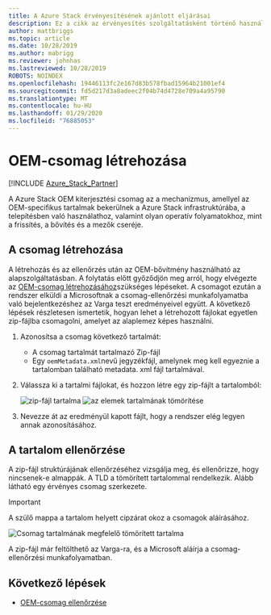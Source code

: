```yaml
---
title: A Azure Stack érvényesítésének ajánlott eljárásai
description: Ez a cikk az érvényesítés szolgáltatásként történő használatának ajánlott eljárásait ismerteti.
author: mattbriggs
ms.topic: article
ms.date: 10/28/2019
ms.author: mabrigg
ms.reviewer: johnhas
ms.lastreviewed: 10/28/2019
ROBOTS: NOINDEX
ms.openlocfilehash: 19446113fc2e167d83b578fbad15964b21001ef4
ms.sourcegitcommit: fd5d217d3a8adeec2f04b74d4728e709a4a95790
ms.translationtype: MT
ms.contentlocale: hu-HU
ms.lasthandoff: 01/29/2020
ms.locfileid: "76885053"
---
```

# <a name="create-an-oem-package"></a>OEM-csomag létrehozása

[!INCLUDE [Azure_Stack_Partner](./includes/azure-stack-partner-appliesto.md)]

A Azure Stack OEM kiterjesztési csomag az a mechanizmus, amellyel az OEM-specifikus tartalmak bekerülnek a Azure Stack infrastruktúrába, a telepítésben való használathoz, valamint olyan operatív folyamatokhoz, mint a frissítés, a bővítés és a mezők cseréje.

## <a name="creating-the-package"></a>A csomag létrehozása

A létrehozás és az ellenőrzés után az OEM-bővítmény használható az alapszolgáltatásban.  A folytatás előtt győződjön meg arról, hogy elvégezte az [OEM-csomag létrehozásához](https://microsoft.sharepoint.com/:w:/r/teams/cloudsolutions/Sacramento/_layouts/15/Doc.aspx?sourcedoc=%7BD7406069-7661-419C-B3B1-B6A727AB3972%7D&file=Azure%20Stack%20OEM%20Extension%20Package.docx&action=default&mobileredirect=true)szükséges lépéseket. A csomagot ezután a rendszer elküldi a Microsoftnak a csomag-ellenőrzési munkafolyamatba való bejelentkezéshez az Varga teszt eredményeivel együtt. A következő lépések részletesen ismertetik, hogyan lehet a létrehozott fájlokat egyetlen zip-fájlba csomagolni, amelyet az alaplemez képes használni.

1. Azonosítsa a csomag következő tartalmát:
    - A csomag tartalmát tartalmazó Zip-fájl
    - Egy `oemMetadata.xml`nevű jegyzékfájl, amelynek meg kell egyeznie a tartalomban található metadata. xml fájl tartalmával.

2. Válassza ki a tartalmi fájlokat, és hozzon létre egy zip-fájlt a tartalomból:

    ![zip-fájl tartalma](media/vaas-create-oem-package-1.png) ![az elemek tartalmának tömörítése](media/vaas-create-oem-package-2.png)

3. Nevezze át az eredményül kapott fájlt, hogy a rendszer elég legyen annak azonosításához.

## <a name="verifying-the-contents"></a>A tartalom ellenőrzése

A zip-fájl struktúrájának ellenőrzéséhez vizsgálja meg, és ellenőrizze, hogy nincsenek-e almappák. A TLD a tömörített tartalommal rendelkezik. Alább látható egy érvényes csomag szerkezete.
> [!IMPORTANT]
> A szülő mappa a tartalom helyett cipzárat okoz a csomagok aláírásához.

![Csomag tartalmának megfelelő tömörített tartalma](media/vaas-create-oem-package-3.png)

A zip-fájl már feltölthető az Varga-ra, és a Microsoft aláírja a csomag-ellenőrzési munkafolyamatban.

## <a name="next-steps"></a>Következő lépések

- [OEM-csomag ellenőrzése](azure-stack-vaas-validate-oem-package.md)
